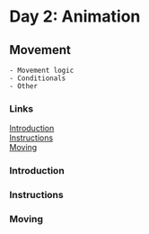# Day 2: Animation

## Movement
    - Movement logic
    - Conditionals
    - Other
### Links
[Introduction](#introduction)  
[Instructions](#instructions)  
[Moving](#moving)  


### Introduction

### Instructions

### Moving
